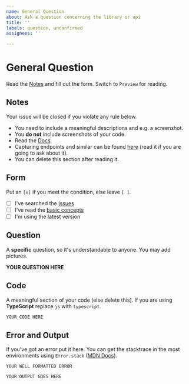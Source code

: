 ```yaml
---
name: General Question
about: Ask a question concerning the library or api
title: ''
labels: question, unconfirmed
assignees: ''

---
```


# General Question
Read the [Notes](#notes) and fill out the form.
Switch to `Preview` for reading.

## Notes
Your issue will be closed if you violate any rule below.
 - You need to include a meaningful descriptions and e.g. a screenshot.
 - You **do not** include screenshots of your code.
 - Read the [Docs](https://github.com/simpy25/instagram-private-api/tree/master/docs).
 - Capturing endpoints and similar can be found [here](https://github.com/simpy25/instagram-private-api/blob/master/CONTRIBUTING.md)
 (read it if you are going to ask about it).
 - You can delete this section after reading it.
 
## Form
Put an `[x]` if you meet the condition, else leave `[ ]`.
 - [ ] I've searched the [Issues](https://github.com/simpy25/instagram-private-api/issues)
 - [ ] I've read the [basic concepts](https://github.com/simpy25/instagram-private-api#basic-concepts)
 - [ ] I'm using the latest version
 
## Question
A **specific** question, so it's understandable to anyone.
You may add pictures.

**YOUR QUESTION HERE**

## Code
A meaningful section of your code (else delete this). If you are using **TypeScript** replace `js` with `typescript`.

```js
YOUR CODE HERE
```

## Error and Output
If you've got an error put it here.
You can get the stacktrace in the most environments using 
`Error.stack` ([MDN Docs](https://developer.mozilla.org/en-US/docs/Web/JavaScript/Reference/Global_Objects/Error/stack)).

```
YOUR WELL FORMATTED ERROR
```

```
YOUR OUTPUT GOES HERE
```
